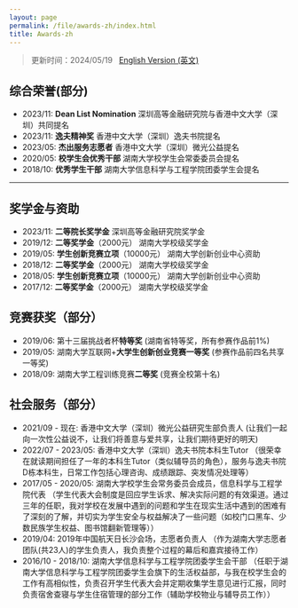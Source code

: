 ```yaml
---
layout: page
permalink: /file/awards-zh/index.html
title: Awards-zh
---
```


> 更新时间：2024/05/19 &nbsp; [English Version (英文)](https://heliumpeng.github.io/awards/)

## 综合荣誉(部分)

- 2023/11: **Dean List Nomination**
  深圳高等金融研究院与香港中文大学（深圳）共同提名
- 2023/11: **逸夫精神奖**
  香港中文大学（深圳）逸夫书院提名
- 2023/05: **杰出服务志愿者**
  香港中文大学（深圳）微光公益提名
- 2020/05: **校学生会优秀干部**
  湖南大学校学生会常委委员会提名
- 2018/10: **优秀学生干部**
  湖南大学信息科学与工程学院团委学生会提名

---

## 奖学金与资助

- 2023/11: **二等院长奖学金**
  深圳高等金融研究院奖学金
- 2019/12: **二等奖学金**（2000元）
  湖南大学校级奖学金
- 2019/05: **学生创新竞赛立项**（10000元）
  湖南大学创新创业中心资助
- 2018/12: **二等奖学金**（2000元）
  湖南大学校级奖学金
- 2018/05: **学生创新竞赛立项**（10000元）
  湖南大学创新创业中心资助
- 2017/12: **二等奖学金**（2000元）
  湖南大学校级奖学金

## 竞赛获奖（部分）

- 2019/06: 第十三届挑战者杯**特等奖**
  (湖南省特等奖，所有参赛作品前1%)
- 2019/05: 湖南大学互联网+**大学生创新创业竞赛一等奖**
  (参赛作品前四名共享一等奖)
- 2018/09: 湖南大学工程训练竞赛**二等奖**
  (竞赛全校第十名)

## 社会服务（部分）

- 2021/09 - 现在: 香港中文大学（深圳）微光公益研究生部负责人
  (让我们一起向一次性公益说不，让我们将善意与爱共享，让我们期待更好的明天)
- 2022/07 - 2023/05: 香港中文大学（深圳）逸夫书院本科生Tutor
  （很荣幸在就读期间担任了一年的本科生Tutor（类似辅导员的角色），服务与逸夫书院D栋本科生，日常工作包括心理咨询、成绩跟踪、突发情况处理等）
- 2017/05 - 2020/05: 湖南大学校学生会常务委员会成员，信息科学与工程学院代表
  （学生代表大会制度是回应学生诉求、解决实际问题的有效渠道。通过三年的任职，我对学校在发展中遇到的问题和学生在现实生活中遇到的困难有了深刻的了解，并切实为学生安全与权益解决了一些问题（如校门口黑车、少数民族学生权益、图书馆翻新管理等））
- 2019/04: 2019年中国航天日长沙会场，志愿者负责人
  （作为湖南大学志愿者团队(共23人)的学生负责人，我负责整个过程的幕后和嘉宾接待工作）
- 2016/10 - 2018/10: 湖南大学信息科学与工程学院团委学生会干部
  （任职于湖南大学信息科学与工程学院团委学生会旗下的生活权益部，与我在校学生会的工作有高相似性，负责召开学生代表大会并定期收集学生意见进行汇报，同时负责宿舍查寝与学生住宿管理的部分工作（辅助学校物业与辅导员工作））

